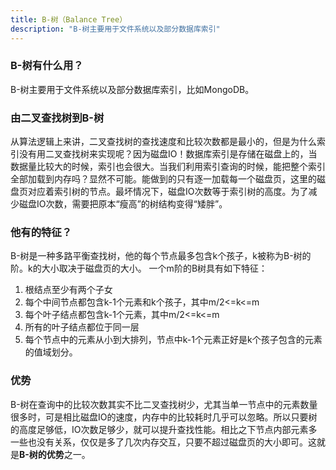 ```yaml
---
title: B-树（Balance Tree）
description: "B-树主要用于文件系统以及部分数据库索引"
---
```


### B-树有什么用？  
B-树主要用于文件系统以及部分数据库索引，比如MongoDB。

### 由二叉查找树到B-树
从算法逻辑上来讲，二叉查找树的查找速度和比较次数都是最小的，但是为什么索引没有用二叉查找树来实现呢？因为磁盘IO！数据库索引是存储在磁盘上的，当数据量比较大的时候，索引也会很大。当我们利用索引查询的时候，能把整个索引全部加载到内存吗？显然不可能。能做到的只有逐一加载每一个磁盘页，这里的磁盘页对应着索引树的节点。最坏情况下，磁盘IO次数等于索引树的高度。为了减少磁盘IO次数，需要把原本“瘦高”的树结构变得“矮胖”。

### 他有的特征？  
B-树是一种多路平衡查找树，他的每个节点最多包含k个孩子，k被称为B-树的阶。k的大小取决于磁盘页的大小。
一个m阶的B树具有如下特征： 
 
1. 根结点至少有两个子女
2. 每个中间节点都包含k-1个元素和k个孩子，其中m/2<=k<=m
3. 每个叶子结点都包含k-1个元素，其中m/2<=k<=m
4. 所有的叶子结点都位于同一层
5. 每个节点中的元素从小到大排列，节点中k-1个元素正好是k个孩子包含的元素的值域划分。

### 优势
B-树在查询中的比较次数其实不比二叉查找树少，尤其当单一节点中的元素数量很多时，可是相比磁盘IO的速度，内存中的比较耗时几乎可以忽略。所以只要树的高度足够低，IO次数足够少，就可以提升查找性能。相比之下节点内部元素多一些也没有关系，仅仅是多了几次内存交互，只要不超过磁盘页的大小即可。这就是**B-树的优势**之一。
